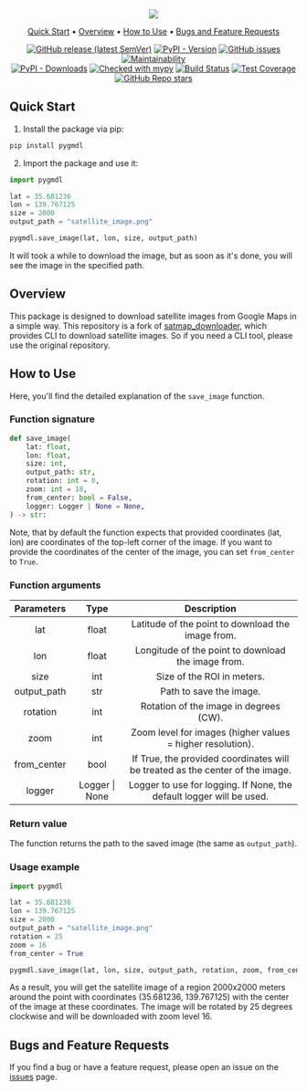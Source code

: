 <div align="center" markdown>
<img src="https://github.com/user-attachments/assets/4ecd8574-6fbd-4541-bb3b-17767df410dd">
</a>

<p align="center">
  <a href="#Quick-Start">Quick Start</a> •
  <a href="#Overview">Overview</a> • 
  <a href="How-to-Use">How to Use</a> •
  <a href="Bugs-and-Feature-Requests">Bugs and Feature Requests</a>
</p>

[![GitHub release (latest SemVer)](https://img.shields.io/github/v/release/iwatkot/pygmdl)](https://github.com/iwatkot/pygmdl/releases)
[![PyPI - Version](https://img.shields.io/pypi/v/pygmdl)](https://pypi.org/project/pygmdl)
[![GitHub issues](https://img.shields.io/github/issues/iwatkot/pygmdl)](https://github.com/iwatkot/pygmdl/issues)
[![Maintainability](https://api.codeclimate.com/v1/badges/373eb79586deebf5c264/maintainability)](https://codeclimate.com/github/iwatkot/pygmdl/maintainability)<br>
[![PyPI - Downloads](https://img.shields.io/pypi/dm/pygmdl)](https://pypi.org/project/pygmdl)
[![Checked with mypy](https://www.mypy-lang.org/static/mypy_badge.svg)](https://mypy-lang.org/)
[![Build Status](https://github.com/iwatkot/pygmdl/actions/workflows/checks.yml/badge.svg)](https://github.com/iwatkot/pygmdl/actions)
[![Test Coverage](https://api.codeclimate.com/v1/badges/373eb79586deebf5c264/test_coverage)](https://codeclimate.com/github/iwatkot/pygmdl/test_coverage)
[![GitHub Repo stars](https://img.shields.io/github/stars/iwatkot/pygmdl)](https://github.com/iwatkot/pygmdl/stargazers)<br>

</div>

## Quick Start
1. Install the package via pip:

```bash
pip install pygmdl
```

2. Import the package and use it:

```python
import pygmdl

lat = 35.681236
lon = 139.767125
size = 2000
output_path = "satellite_image.png"

pygmdl.save_image(lat, lon, size, output_path)
```

It will took a while to download the image, but as soon as it's done, you will see the image in the specified path.

## Overview

This package is designed to download satellite images from Google Maps in a simple way. This repository is a fork of [satmap_downloader](https://github.com/Paint-a-Farm/satmap_downloader), which provides CLI to download satellite images. So if you need a CLI tool, please use the original repository.

## How to Use

Here, you'll find the detailed explanation of the `save_image` function.

### Function signature

```python
def save_image(
    lat: float,
    lon: float,
    size: int,
    output_path: str,
    rotation: int = 0,
    zoom: int = 18,
    from_center: bool = False,
    logger: Logger | None = None,
) -> str:
```

Note, that by default the function expects that provided coordinates (lat, lon) are coordinates of the top-left corner of the image. If you want to provide the coordinates of the center of the image, you can set `from_center` to `True`.

### Function arguments

|      Parameters      |              Type              |                    Description                     |
| :------------------: | :----------------------------: | :------------------------------------------------: |
|         lat          |            float             | Latitude of the point to download the image from. |
|         lon          |            float             | Longitude of the point to download the image from.|
|         size         |            int               | Size of the ROI in meters.                     |
|     output_path      |            str               | Path to save the image.                           |
|      rotation        |            int               | Rotation of the image in degrees (CW).            |
|         zoom         |            int               | Zoom level for images (higher values = higher resolution). |
|     from_center      |            bool              | If True, the provided coordinates will be treated as the center of the image. |
|       logger         | Logger \| None | Logger to use for logging. If None, the default logger will be used. |

### Return value
The function returns the path to the saved image (the same as `output_path`).

### Usage example

```python
import pygmdl

lat = 35.681236
lon = 139.767125
size = 2000
output_path = "satellite_image.png"
rotation = 25
zoom = 16
from_center = True

pygmdl.save_image(lat, lon, size, output_path, rotation, zoom, from_center)
```

As a result, you will get the satellite image of a region 2000x2000 meters around the point with coordinates (35.681236, 139.767125) with the center of the image at these coordinates. The image will be rotated by 25 degrees clockwise and will be downloaded with zoom level 16.

## Bugs and Feature Requests

If you find a bug or have a feature request, please open an issue on the [issues](https://github.com/iwatkot/pygmdl/issues) page.